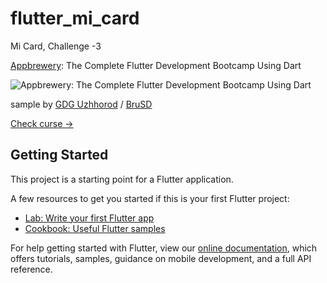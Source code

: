 # flutter_mi_card

Mi Card, Challenge -3



[Appbrewery](https://www.appbrewery.co/): The Complete Flutter Development Bootcamp Using Dart 

![Appbrewery: The Complete Flutter Development Bootcamp Using Dart](https://github.com/GDG-Uzhhorod/Appbrewery-Challenge-3-Flutter-MI-Card/blob/master/screen.jpg)



sample by [GDG Uzhhorod](https://github.com/GDG-Uzhhorod) / [BruSD](https://github.com/BruSD)

[Check curse ->](https://www.appbrewery.co/courses/548873/)


## Getting Started

This project is a starting point for a Flutter application.

A few resources to get you started if this is your first Flutter project:

- [Lab: Write your first Flutter app](https://flutter.dev/docs/get-started/codelab)
- [Cookbook: Useful Flutter samples](https://flutter.dev/docs/cookbook)

For help getting started with Flutter, view our
[online documentation](https://flutter.dev/docs), which offers tutorials,
samples, guidance on mobile development, and a full API reference.

